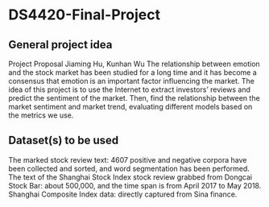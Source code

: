# DS4420-Final-Project

## General project idea
Project Proposal
Jiaming Hu, Kunhan Wu
The relationship between emotion and the stock market has been studied for a long time and it has become a consensus that emotion is an important factor influencing the market. The idea of this project is to use the Internet to extract investors’ reviews and predict the sentiment of the market. Then, find the relationship between the market sentiment and market trend, evaluating different models based on the metrics we use.

## Dataset(s) to be used
The marked stock review text: 4607 positive and negative corpora have been collected and sorted, and word segmentation has been performed.
The text of the Shanghai Stock Index stock review grabbed from Dongcai Stock Bar: about 500,000, and the time span is from April 2017 to May 2018.
Shanghai Composite Index data: directly captured from Sina finance.

